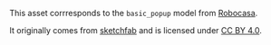 This asset corrresponds to the `basic_popup` model from [Robocasa](https://github.com/robocasa/robocasa).

It originally comes from [sketchfab](https://sketchfab.com/3d-models/toaster-0dd620043178479db6752ab103b1e04e) and is licensed under [CC BY 4.0](https://creativecommons.org/licenses/by/4.0/).
